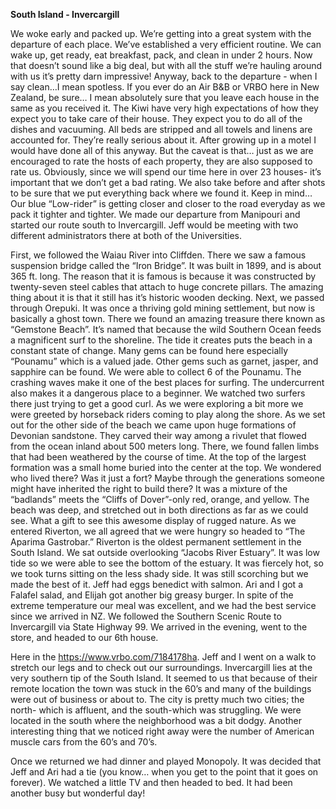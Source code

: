 **South Island - Invercargill**

We woke early and packed up. We’re getting into a great system with the departure of each
place. We’ve established a very efficient routine. We can wake up, get ready, eat breakfast,
pack, and clean in under 2 hours. Now that doesn’t sound like a big deal, but with all the stuff
we’re hauling around with us it’s pretty darn impressive! Anyway, back to the departure - when
I say clean…I mean spotless. If you ever do an Air B&B or VRBO here in New Zealand, be sure…
I mean absolutely sure that you leave each house in the same as you received it. The Kiwi
have very high expectations of how they expect you to take care of their house. They expect
you to do all of the dishes and vacuuming. All beds are stripped and all towels and linens are
accounted for. They’re really serious about it. After growing up in a motel I would have done
all of this anyway. But the caveat is that… just as we are encouraged to rate the hosts of each
property, they are also supposed to rate us. Obviously, since we will spend our time here in
over 23 houses- it’s important that we don’t get a bad rating. We also take before and after
shots to be sure that we put everything back where we found it. Keep in mind… Our blue
“Low-rider” is getting closer and closer to the road everyday as we pack it tighter and tighter.
We made our departure from Manipouri and started our route south to Invercargill. Jeff would
be meeting with two different administrators there at both of the Universities.

First, we followed the Waiau River into Cliffden. There we saw a famous suspension bridge
called the “Iron Bridge”. It was built in 1899, and is about 365 ft. long. The reason that it is
famous is because it was constructed by twenty-seven steel cables that attach to huge
concrete pillars. The amazing thing about it is that it still has it’s historic wooden decking.
Next, we passed through Orepuki. It was once a thriving gold mining settlement, but now is
basically a ghost town. There we found an amazing treasure there known as “Gemstone
Beach”. It’s named that because the wild Southern Ocean feeds a magnificent surf to the
shoreline. The tide it creates puts the beach in a constant state of change. Many gems can
be found here especially “Pounamu” which is a valued jade. Other gems such as garnet,
jasper, and sapphire can be found. We were able to collect 6 of the Pounamu. The crashing
waves make it one of the best places for surfing. The undercurrent also makes it a dangerous
place to a beginner. We watched two surfers there just trying to get a good curl. As we were
exploring a bit more we were greeted by horseback riders coming to play along the shore. As
we set out for the other side of the beach we came upon huge formations of Devonian sandstone. They carved their way among a rivulet that flowed from the ocean inland about
500 meters long. There, we found fallen limbs that had been weathered by the course of time.
At the top of the largest formation was a small home buried into the center at the top. We
wondered who lived there? Was it just a fort? Maybe through the generations someone might
have inherited the right to build there? It was a mixture of the “badlands” meets the “Cliffs of
Dover”-only red, orange, and yellow. The beach was deep, and stretched out in both
directions as far as we could see. What a gift to see this awesome display of rugged nature.
As we entered Riverton, we all agreed that we were hungry so headed to “The Aparima
Gastrobar.” Riverton is the oldest permanent settlement in the South Island. We sat outside
overlooking “Jacobs River Estuary”. It was low tide so we were able to see the bottom of the
estuary. It was fiercely hot, so we took turns sitting on the less shady side. It was still scorching
but we made the best of it. Jeff had eggs benedict with salmon. Ari and I got a Falafel salad,
and Elijah got another big greasy burger. In spite of the extreme temperature our meal was
excellent, and we had the best service since we arrived in NZ.
We followed the Southern Scenic Route to Invercargill via State Highway 99. We arrived in the
evening, went to the store, and headed to our 6th house.

Here in the
https://www.vrbo.com/7184178ha. Jeff and I went on a walk to stretch our legs and to check
out our surroundings. Invercargill lies at the very southern tip of the South Island. It seemed to
us that because of their remote location the town was stuck in the 60’s and many of the
buildings were out of business or about to. The city is pretty much two cities; the north- which
is affluent, and the south-which was struggling. We were located in the south where the
neighborhood was a bit dodgy. Another interesting thing that we noticed right away were
the number of American muscle cars from the 60’s and 70’s.

Once we returned we had dinner and played Monopoly. It was decided that Jeff and Ari
had a tie (you know… when you get to the point that it goes on forever). We watched a little
TV and then headed to bed. It had been another busy but wonderful day!